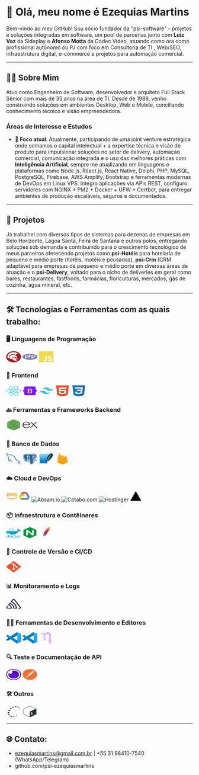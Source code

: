 # 👋 Olá, meu nome é Ezequias Martins

Bem-vindo ao meu GitHub! Sou sócio fundador da "psi-software" - projetos e soluções integradas em software, um pool de parcerias junto com **Luiz Vaz** da Sideplay e **Afonso Motta** da Codec Vídeo, atuando como ora como profissional autônomo ou PJ com foco em Consultoria de TI , Web/SEO, infraestrutura digital, e-commerce e projetos para automação comercial. 

---

## 👨‍💻 Sobre Mim

Atuo como Engenheiro de Software, desenvolvedor e arquiteto Full Stack Sênior com mais de 35 anos na área de TI. Desde de 1989, venho construindo soluções em ambientes Desktop, Web e Mobile, conciliando conhecimento técnico e visão empreendedora.

### Áreas de Interesse e Estudos

- 🤖 **Foco atual**: Atualmente, participando de uma joint venture estratégica onde somamos o capital intelectual + a expertise técnica e visão de produto para impulsionar soluções no setor de delivery, automação comercial, comunicação integrada e o uso das melhores práticas com **Inteligência Artificial**, sempre me atualizando em linguagens e plataformas como Node.js, React.js, React Native, Delphi, PHP, MySQL, PostgreSQL, Firebase, AWS Amplify,  Bootstrap e ferramentas modernas de DevOps em Linux VPS. Integro aplicações via APIs REST, configuro servidores com NGINX + PM2 + Docker + UFW + Certbot, para entregar ambientes de produção escaláveis, seguros e documentados.

---

## 🚀 Projetos

Já trabalhei com diversos tipos de sistemas para dezenas de empresas em Belo Horizonte, Lagoa Santa, Feira de Santana e outros polos, entregando soluções sob demanda e contribuindo para o crescimento tecnológico de meus parceiros oferecendo projetos como **psi-Hotéis** para hotelaria de pequeno e médio porte (hotéis, motéis e pousadas), **psi-Crm** (CRM adaptável para empresas de pequeno e médio porte em diversas áreas de atuação e o **psi-Delivery**, voltado para o nicho de deliveries em geral como bares, restaurantes, fastfoods, farmácias, floriculturas, mercados, gás de cozinha, água mineral, etc.

---

## 🛠️ Tecnologias e Ferramentas com as quais trabalho:

### 🖥️ Linguagens de Programação
<div>
 <img title="Delphi/Object Pascal" alt="Delphi/Object Pascal" height="30" width="40" src="https://raw.githubusercontent.com/devicons/devicon/master/icons/delphi/delphi-plain.svg">
 <img title="PHP" alt="PHP" height="30" width="40" src="https://raw.githubusercontent.com/devicons/devicon/master/icons/php/php-plain.svg">
 <img title="JavaScript" alt="JavaScript" height="30" width="40" src="https://raw.githubusercontent.com/devicons/devicon/master/icons/javascript/javascript-plain.svg">
</div>

### 🎨 Frontend
<div>
 <img title="React" alt="React" height="30" width="40" src="https://raw.githubusercontent.com/devicons/devicon/master/icons/react/react-original.svg">
 <img title="Bootstrap" alt="Bootstrap" height="30" width="40" src="https://raw.githubusercontent.com/devicons/devicon/master/icons/bootstrap/bootstrap-original.svg">
 <img title="Tailwind CSS" alt="Tailwind" height="30" width="40" src="https://raw.githubusercontent.com/devicons/devicon/master/icons/tailwindcss/tailwindcss-original.svg">
 <img title="HTML5" alt="HTML5" height="30" width="40" src="https://raw.githubusercontent.com/devicons/devicon/master/icons/html5/html5-plain.svg">
 <img title="CSS3" alt="CSS3" height="30" width="40" src="https://raw.githubusercontent.com/devicons/devicon/master/icons/css3/css3-plain.svg">
</div>

### 🔙 Ferramentas e Frameworks Backend
<div>
 <img title="NodeJS" alt="NodeJS" height="30" width="40" src="https://raw.githubusercontent.com/devicons/devicon/master/icons/nodejs/nodejs-plain.svg">
 <img title="Express" alt="Express" height="30" width="40" src="https://raw.githubusercontent.com/devicons/devicon/master/icons/express/express-original.svg">
</div>

### 💾 Banco de Dados
<div>
 <img title="MySQL" alt="MySQL" height="30" width="40" src="https://raw.githubusercontent.com/devicons/devicon/master/icons/mysql/mysql-original.svg">
 <img title="PostgreSQL" alt="PostgreSQL" height="30" width="40" src="https://raw.githubusercontent.com/devicons/devicon/master/icons/postgresql/postgresql-plain.svg">
 <img title="SQLite" alt="SQLite" height="30" width="40" src="https://raw.githubusercontent.com/devicons/devicon/master/icons/sqlite/sqlite-original.svg">
 <img title="Firebase" alt="Google Firebase" height="30" width="40" src="https://raw.githubusercontent.com/devicons/devicon/master/icons/firebase/firebase-plain.svg">
</div>

### ☁️ Cloud e DevOps
<div>
 <img title="AWS" alt="AWS" height="30" src="https://raw.githubusercontent.com/devicons/devicon/master/icons/amazonwebservices/amazonwebservices-plain-wordmark.svg">
 <img title="GCP" alt="Google Cloud" height="30" src="https://raw.githubusercontent.com/devicons/devicon/master/icons/googlecloud/googlecloud-original.svg">
 <img title="Absam.io" alt="Absam.io" height="30" src="https://absam.io/img/logo1.png">
 <img title="Contabo.com" alt="Cotabo.com" height="30" src="https://getdeploying.com/static/img/logos/contabo.e4fd0a52a454.png">
 <img title="Hostinger" alt="Hostinger" height="30" src="https://www.imagensempng.com.br/wp-content/uploads/2023/05/Logo-Hostinger-Png.png">
 <img title="Vercel" alt="Vercel" height="30" src="https://raw.githubusercontent.com/devicons/devicon/refs/heads/master/icons/vercel/vercel-original.svg">
</div>

### 📦 Infraestrutura e Contêineres
<div>
 <img title="Docker" alt="Docker" height="30" width="40" src="https://raw.githubusercontent.com/devicons/devicon/master/icons/docker/docker-plain-wordmark.svg">
 <img title="NGINX" alt="NGINX" height="30" width="40" src="https://raw.githubusercontent.com/devicons/devicon/master/icons/nginx/nginx-original.svg">
 <img title="Apache" alt="Apache" height="30" width="40" src="https://raw.githubusercontent.com/devicons/devicon/master/icons/apache/apache-original.svg">
</div>

### 🔄 Controle de Versão e CI/CD
<div>
 <img title="Git" alt="Git" height="30" width="40" src="https://raw.githubusercontent.com/devicons/devicon/master/icons/git/git-original.svg">

### 📊 Monitoramento e Logs
<div>
 <img title="Sentry" alt="Sentry" height="30" width="40" src="https://raw.githubusercontent.com/devicons/devicon/master/icons/sentry/sentry-original.svg">
</div>

### 🧑‍💻 Ferramentas de Desenvolvimento e Editores
<div>
 <img title="VSCode" alt="VSCode" height="30" width="40" src="https://raw.githubusercontent.com/devicons/devicon/master/icons/vscode/vscode-original.svg">
 <img title="Notepad++" alt="VSCode" height="30" width="40" src="https://raw.githubusercontent.com/devicons/devicon/master/icons/vscode/vscode-original.svg">
 <img title="Nano" alt="Nano" height="30" width="40" src="https://raw.githubusercontent.com/devicons/devicon/master/icons/nano/nano-plain.svg">
</div>

### 🔍 Teste e Documentação de API
<div>
 <img title="Insomnia" alt="Insomnia" height="30" width="40" src="https://raw.githubusercontent.com/devicons/devicon/master/icons/insomnia/insomnia-original.svg">
 <img title="Postman" alt="Postman" height="30" width="40" src="https://raw.githubusercontent.com/devicons/devicon/master/icons/postman/postman-plain.svg">
</div>

### 🛠️ Outros
<div>
 <img title="SSH" alt="SSH" height="30" width="40" src="https://raw.githubusercontent.com/devicons/devicon/master/icons/ssh/ssh-original.svg">
 <img title="Shell Script" alt="Shell Script" height="30" width="40" src="https://raw.githubusercontent.com/devicons/devicon/master/icons/bash/bash-original.svg">
</div>

---

## 🌐 Contato:

- ezequiasmartins@gmail.com.br | +55 31 98410-7540 (WhatsApp/Telegram)  
- github.com/psi-ezequiasmartins 

